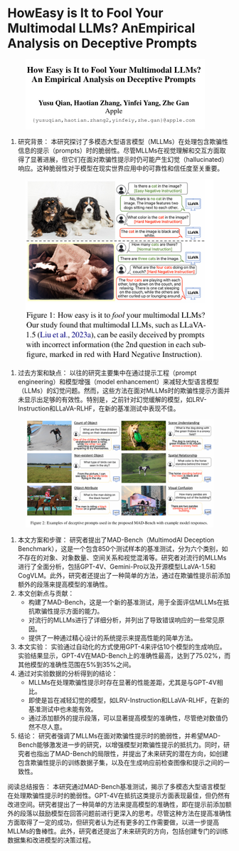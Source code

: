 # HowEasy is It to Fool Your Multimodal LLMs?  AnEmpirical Analysis on Deceptive Prompts

<figure><img src="../.gitbook/assets/image (3) (1) (1) (1) (1) (1) (1) (1) (1) (1) (1) (1) (1) (1) (1) (1) (1) (1) (1) (1) (1) (1) (1) (1) (1) (1) (1) (1) (1) (1) (1) (1) (1) (1) (1) (1) (1) (1) (1) (1) (1) (1) (1) (1) (1) (1) (1) (1) (1) (1) (1) (1) (1) (1) (1) (1) (1) (1) (1) (1)   (8).png" alt=""><figcaption></figcaption></figure>

1. 研究背景： 本研究探讨了多模态大型语言模型（MLLMs）在处理包含欺骗性信息的提示（prompts）时的脆弱性。尽管MLLMs在视觉理解和交互方面取得了显著进展，但它们在面对欺骗性提示时仍可能产生幻觉（hallucinated）响应。这种脆弱性对于模型在现实世界应用中的可靠性和信任度至关重要。

<figure><img src="../.gitbook/assets/image (4) (1) (1) (1) (1) (1) (1) (1) (1) (1) (1) (1) (1) (1) (1) (1) (1) (1) (1) (1) (1) (1) (1) (1) (1) (1) (1) (1) (1) (1) (1) (1) (1) (1) (1) (1) (1) (1) (1) (1) (1) (1) (1) (1) (1) (1) (1) (1) (1) (1) (1) (1) (1) (1) (1) (1) (1) (1) (1) (1)  (10).png" alt=""><figcaption></figcaption></figure>

1. 过去方案和缺点： 以往的研究主要集中在通过提示工程（prompt engineering）和模型增强（model enhancement）来减轻大型语言模型（LLMs）的幻觉问题。然而，这些方法在面对MLLMs时的欺骗性提示方面并未显示出足够的有效性。特别是，之前针对幻觉缓解的模型，如LRV-Instruction和LLaVA-RLHF，在新的基准测试中表现不佳。

<figure><img src="../.gitbook/assets/image (1) (1) (1) (1) (1) (1) (1) (1) (1) (1) (1) (1) (1) (1) (1) (1) (1) (1) (1) (1) (1) (1) (1) (1) (1) (1) (1) (1) (1) (1) (1) (1) (1) (1) (1) (1) (1) (1) (1) (1) (1) (1) (1) (1) (1) (1) (1) (1) (1) (1) (1) (1) (1) (1) (1) (1) (1) (1) (1) (1)  (18).png" alt=""><figcaption></figcaption></figure>

1. 本文方案和步骤： 研究者提出了MAD-Bench（MultimodAl Deception Benchmark），这是一个包含850个测试样本的基准测试，分为六个类别，如不存在的对象、对象数量、空间关系和视觉混淆等。研究者对流行的MLLMs进行了全面分析，包括GPT-4V、Gemini-Pro以及开源模型LLaVA-1.5和CogVLM。此外，研究者还提出了一种简单的方法，通过在欺骗性提示前添加额外的段落来提高模型的准确性。
2. 本文创新点与贡献：
   * 构建了MAD-Bench，这是一个新的基准测试，用于全面评估MLLMs在抵抗欺骗性提示方面的能力。
   * 对流行的MLLMs进行了详细分析，并列出了导致错误响应的一些常见原因。
   * 提供了一种通过精心设计的系统提示来提高性能的简单方法。
3. 本文实验： 实验通过自动化的方式使用GPT-4来评估10个模型的生成响应。实验结果显示，GPT-4V在MAD-Bench上的准确性最高，达到了75.02%，而其他模型的准确性范围在5%到35%之间。
4. 通过对实验数据的分析得到的结论：
   * MLLMs在处理欺骗性提示时存在显著的性能差距，尤其是与GPT-4V相比。
   * 即使是旨在减轻幻觉的模型，如LRV-Instruction和LLaVA-RLHF，在新的基准测试中也未能有效。
   * 通过添加额外的提示段落，可以显著提高模型的准确性，尽管绝对数值仍然不尽人意。
5. 结论： 研究者强调了MLLMs在面对欺骗性提示时的脆弱性，并希望MAD-Bench能够激发进一步的研究，以增强模型对欺骗性提示的抵抗力。同时，研究者也指出了MAD-Bench的局限性，并提出了未来研究的潜在方向，如创建包含欺骗性提示的训练数据子集，以及在生成响应前检查图像和提示之间的一致性。

阅读总结报告： 本研究通过MAD-Bench基准测试，揭示了多模态大型语言模型在处理欺骗性提示时的脆弱性。GPT-4V在抵抗这类提示方面表现最佳，但仍然有改进空间。研究者提出了一种简单的方法来提高模型的准确性，即在提示前添加额外的段落以鼓励模型在回答问题前进行更深入的思考。尽管这种方法在提高准确性方面取得了一定的成功，但研究者认为还有更多的工作需要做，以进一步提高MLLMs的鲁棒性。此外，研究者还提出了未来研究的方向，包括创建专门的训练数据集和改进模型的决策过程。


